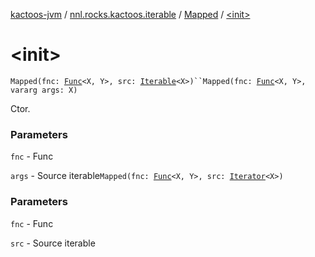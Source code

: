 [kactoos-jvm](../../index.md) / [nnl.rocks.kactoos.iterable](../index.md) / [Mapped](index.md) / [&lt;init&gt;](.)

# &lt;init&gt;

`Mapped(fnc: `[`Func`](../../nnl.rocks.kactoos/-func/index.md)`<X, Y>, src: `[`Iterable`](https://kotlinlang.org/api/latest/jvm/stdlib/kotlin.collections/-iterable/index.html)`<X>)``Mapped(fnc: `[`Func`](../../nnl.rocks.kactoos/-func/index.md)`<X, Y>, vararg args: X)`

Ctor.

### Parameters

`fnc` - Func

`args` - Source iterable`Mapped(fnc: `[`Func`](../../nnl.rocks.kactoos/-func/index.md)`<X, Y>, src: `[`Iterator`](https://kotlinlang.org/api/latest/jvm/stdlib/kotlin.collections/-iterator/index.html)`<X>)`

### Parameters

`fnc` - Func

`src` - Source iterable
